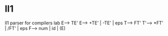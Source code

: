 # ll1
ll1 parser for compilers lab
E--> TE'
E--> +TE' | -TE' | eps
T--> FT'
T'--> *FT' |  /FT' | eps
F--> num | id | (E)
